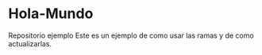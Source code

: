 # Hola-Mundo
Repositorio ejemplo
Este es un ejemplo de como usar las ramas y de como actualizarlas.
